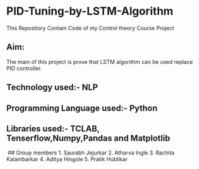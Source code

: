 # PID-Tuning-by-LSTM-Algorithm
This Repository Contain Code of my Control theory Course Project
## Aim: 
The main of this project is prove that LSTM algorithm can be used replace PID controller.
## Technology used:- NLP
## Programming Language used:- Python
## Libraries used:- TCLAB, Tenserflow,Numpy,Pandas and Matplotlib
<img src="https://s3.us-west-2.amazonaws.com/secure.notion-static.com/10577cfa-9d54-4e41-bd02-ead96ad1579a/Untitled.png?X-Amz-Algorithm=AWS4-HMAC-SHA256&X-Amz-Content-Sha256=UNSIGNED-PAYLOAD&X-Amz-Credential=AKIAT73L2G45EIPT3X45%2F20220105%2Fus-west-2%2Fs3%2Faws4_request&X-Amz-Date=20220105T084009Z&X-Amz-Expires=86400&X-Amz-Signature=5d795aff7a26f2b863f48e28a8280fa151758082d8cbaeda7bc90f4651c71aa8&X-Amz-SignedHeaders=host&response-content-disposition=filename%20%3D%22Untitled.png%22&x-id=GetObject" alt=""/>
## Group members
1. Saurabh Jejurkar
2. Atharva Ingle
3. Rachita Kalambarkar
4. Aditya Hingole
5. Pratik Hublikar

